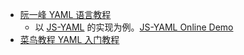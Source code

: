 
- [阮一峰 YAML 语言教程](https://www.ruanyifeng.com/blog/2016/07/yaml.html) 
	- 以 [JS-YAML](https://github.com/nodeca/js-yaml) 的实现为例。[JS-YAML Online Demo](http://nodeca.github.io/js-yaml/) 
- [菜鸟教程 YAML 入门教程](https://www.runoob.com/w3cnote/yaml-intro.html)

